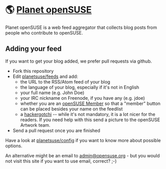 # 🌎 [Planet openSUSE](planet.opensuse.org)

Planet openSUSE is a web feed aggregator that collects blog posts from people who contribute to openSUSE.

## Adding your feed
If you want to get your blog added, we prefer pull requests via github. 

* Fork this repository
* Edit [planetsuse/feeds](https://github.com/openSUSE/planet.opensuse.org/blob/master/planetsuse/feeds) and add:
  * the URL to the RSS/Atom feed of your blog
  * the language of your blog, especially if it's not in English
  * your full name (e.g. John Doe)
  * your IRC nickname on Freenode, if you have any (e.g. jdoe)
  * whether you are an [openSUSE Member](https://en.opensuse.org/openSUSE:Members) so that a "member" button can be placed besides your name on the feedlist
  * a [hackergotchi](https://en.wikipedia.org/wiki/Hackergotchi) -- while it's not mandatory, it is a lot nicer for the readers. If you need help with this send a picture to the openSUSE Artwork team.
* Send a pull request once you are finished

Have a look at [planetsuse/config](https://github.com/openSUSE/planet.opensuse.org/blob/master/planetsuse/config) if you want to know more about possible options. 

An alternative might be an email to admin@opensuse.org - but you would not visit this site if you want to use email, correct? ;-)

